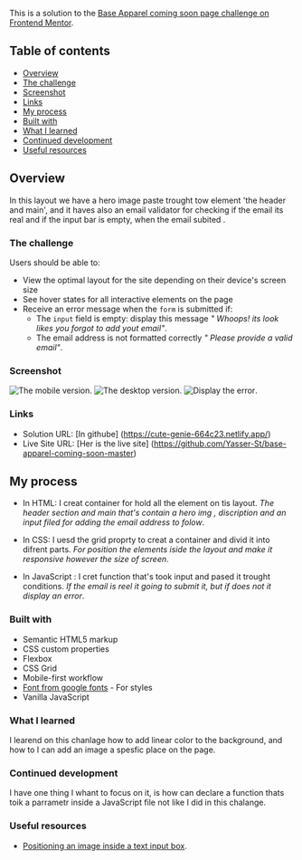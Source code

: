 <!-- # Frontend Mentor - Base Apparel coming soon page solution -->

This is a solution to the [Base Apparel coming soon page challenge on Frontend Mentor](https://www.frontendmentor.io/challenges/base-apparel-coming-soon-page-5d46b47f8db8a7063f9331a0).
## Table of contents

  - [Overview](#overview)
  - [The challenge](#the-challenge)
  - [Screenshot](#screenshot)
  - [Links](#links)
  - [My process](#my-process)
  - [Built with](#built-with)
  - [What I learned](#what-i-learned)
  - [Continued development](#continued-development)
  - [Useful resources](#useful-resources)

## Overview
In this layout we have a hero image paste trought tow element 'the header and main', and it haves also an email validator for  checking if the  email its real and if the input bar is empty, when the email subited .

### The challenge

Users should be able to:

- View the optimal layout for the site depending on their device's screen size
- See hover states for all interactive elements on the page
- Receive an error message when the `form` is submitted if:
  - The `input` field is empty: display this message *" Whoops! its look likes you forgot to add yout email"*.
  - The email address is not formatted correctly *" Please provide a valid email"*.

### Screenshot

![The mobile version ](./design/screen%20shots%20images/mobile%20version.png).
![The desktop version](./design/screen%20shots%20images/desktop%20version.png).
![Display the error  ](./design/screen%20shots%20images/display%20an%20error.png).

### Links

- Solution URL: [In githube] (https://cute-genie-664c23.netlify.app/)
- Live Site URL: [Her is the live site] (https://github.com/Yasser-St/base-apparel-coming-soon-master)

## My process


- In HTML: I creat container for hold all the element on tis layout.
*The header section and main that's contain a hero img , discription and  an input filed for adding the email address to folow*.

- In CSS: I uesd the grid proprty to creat a container and divid it into difrent parts.
*For position the elements iside the layout and make it responsive however the size of screen*.

- In JavaScript : I cret function that's took input and pased it trought conditions.
*If the email is reel it going to submit it, but if does not it display an error*.

### Built with

- Semantic HTML5 markup
- CSS custom properties
- Flexbox
- CSS Grid
- Mobile-first workflow
- [Font from google fonts](https://fonts.google.com/specimen/Josefin+Sans) - For styles
- Vanilla JavaScript


### What I learned

I learend on this chanlage how to add linear color to the background, and how to I can add an image a spesfic place on the page. 

### Continued development

I have one thing I whant to focus on it, is how can declare a function thats toik a parrametr inside a JavaScript file not like I did in this chalange.

### Useful resources

- [Positioning an image inside a text input box](https://stackoverflow.com/questions/35821279/positioning-an-image-inside-a-text-input-box). 

